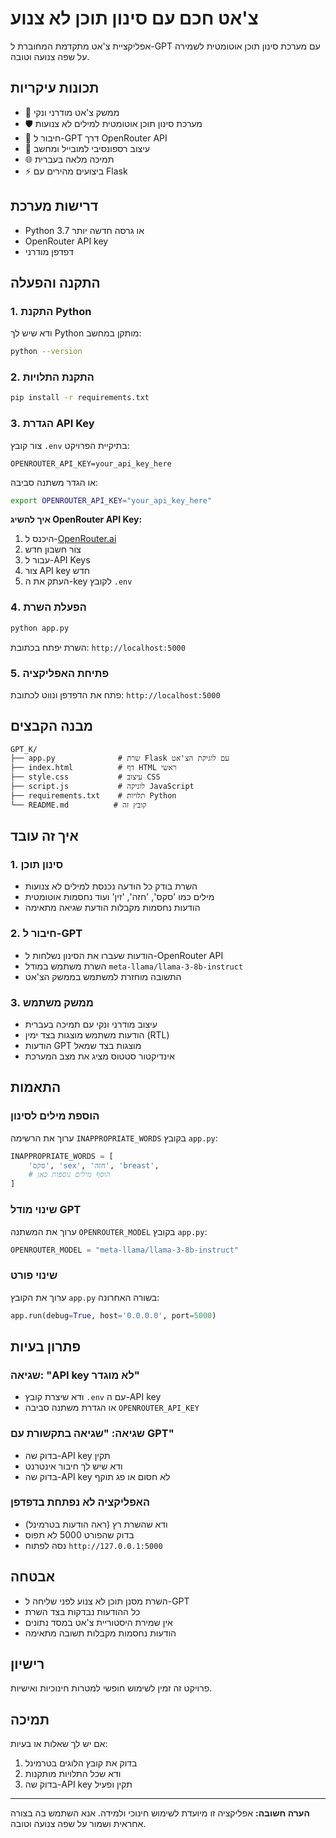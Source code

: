 # צ'אט חכם עם סינון תוכן לא צנוע

אפליקציית צ'אט מתקדמת המחוברת ל-GPT עם מערכת סינון תוכן אוטומטית לשמירה על שפה צנועה וטובה.

## תכונות עיקריות

- 🚀 ממשק צ'אט מודרני ונקי
- 🛡️ מערכת סינון תוכן אוטומטית למילים לא צנועות
- 🤖 חיבור ל-GPT דרך OpenRouter API
- 📱 עיצוב רספונסיבי למובייל ומחשב
- 🌐 תמיכה מלאה בעברית
- ⚡ ביצועים מהירים עם Flask

## דרישות מערכת

- Python 3.7 או גרסה חדשה יותר
- OpenRouter API key
- דפדפן מודרני

## התקנה והפעלה

### 1. התקנת Python

ודא שיש לך Python מותקן במחשב:
```bash
python --version
```

### 2. התקנת התלויות

```bash
pip install -r requirements.txt
```

### 3. הגדרת API Key

צור קובץ `.env` בתיקיית הפרויקט:
```env
OPENROUTER_API_KEY=your_api_key_here
```

או הגדר משתנה סביבה:
```bash
export OPENROUTER_API_KEY="your_api_key_here"
```

**איך להשיג OpenRouter API Key:**
1. היכנס ל-[OpenRouter.ai](https://openrouter.ai)
2. צור חשבון חדש
3. עבור ל-API Keys
4. צור API key חדש
5. העתק את ה-key לקובץ `.env`

### 4. הפעלת השרת

```bash
python app.py
```

השרת יפתח בכתובת: `http://localhost:5000`

### 5. פתיחת האפליקציה

פתח את הדפדפן ונווט לכתובת: `http://localhost:5000`

## מבנה הקבצים

```
GPT_K/
├── app.py              # שרת Flask עם לוגיקת הצ'אט
├── index.html          # דף HTML ראשי
├── style.css           # עיצוב CSS
├── script.js           # לוגיקה JavaScript
├── requirements.txt    # תלויות Python
└── README.md          # קובץ זה
```

## איך זה עובד

### 1. סינון תוכן
- השרת בודק כל הודעה נכנסת למילים לא צנועות
- מילים כמו 'סקס', 'חזה', 'זין' ועוד נחסמות אוטומטית
- הודעות נחסמות מקבלות הודעת שגיאה מתאימה

### 2. חיבור ל-GPT
- הודעות שעברו את הסינון נשלחות ל-OpenRouter API
- השרת משתמש במודל `meta-llama/llama-3-8b-instruct`
- התשובה מוחזרת למשתמש בממשק הצ'אט

### 3. ממשק משתמש
- עיצוב מודרני ונקי עם תמיכה בעברית
- הודעות משתמש מוצגות בצד ימין (RTL)
- הודעות GPT מוצגות בצד שמאל
- אינדיקטור סטטוס מציג את מצב המערכת

## התאמות

### הוספת מילים לסינון
ערוך את הרשימה `INAPPROPRIATE_WORDS` בקובץ `app.py`:

```python
INAPPROPRIATE_WORDS = [
    'סקס', 'sex', 'חזה', 'breast',
    # הוסף מילים נוספות כאן
]
```

### שינוי מודל GPT
ערוך את המשתנה `OPENROUTER_MODEL` בקובץ `app.py`:

```python
OPENROUTER_MODEL = "meta-llama/llama-3-8b-instruct"
```

### שינוי פורט
ערוך את הקובץ `app.py` בשורה האחרונה:

```python
app.run(debug=True, host='0.0.0.0', port=5000)
```

## פתרון בעיות

### שגיאה: "API key לא מוגדר"
- ודא שיצרת קובץ `.env` עם ה-API key
- או הגדרת משתנה סביבה `OPENROUTER_API_KEY`

### שגיאה: "שגיאה בתקשורת עם GPT"
- בדוק שה-API key תקין
- ודא שיש לך חיבור אינטרנט
- בדוק שה-API key לא חסום או פג תוקף

### האפליקציה לא נפתחת בדפדפן
- ודא שהשרת רץ (ראה הודעות בטרמינל)
- בדוק שהפורט 5000 לא תפוס
- נסה לפתוח `http://127.0.0.1:5000`

## אבטחה

- השרת מסנן תוכן לא צנוע לפני שליחה ל-GPT
- כל ההודעות נבדקות בצד השרת
- אין שמירת היסטוריית צ'אט במסד נתונים
- הודעות נחסמות מקבלות תשובה מתאימה

## רישיון

פרויקט זה זמין לשימוש חופשי למטרות חינוכיות ואישיות.

## תמיכה

אם יש לך שאלות או בעיות:
1. בדוק את קובץ הלוגים בטרמינל
2. ודא שכל התלויות מותקנות
3. בדוק שה-API key תקין ופעיל

---

**הערה חשובה:** אפליקציה זו מיועדת לשימוש חינוכי ולמידה. אנא השתמש בה בצורה אחראית ושמור על שפה צנועה וטובה. 